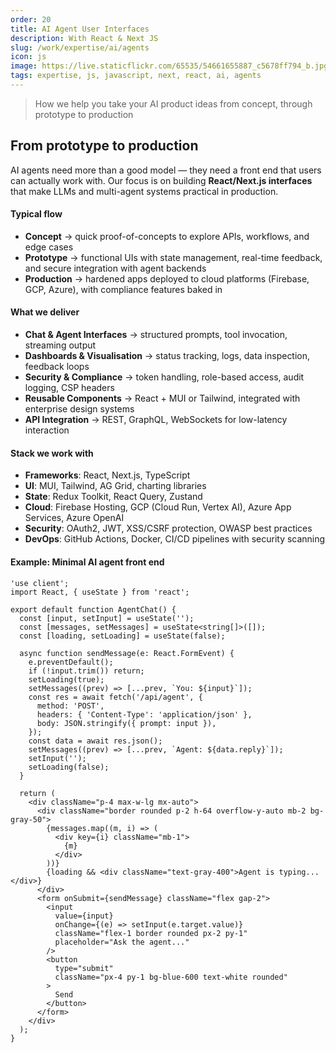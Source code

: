 ```yaml
---
order: 20
title: AI Agent User Interfaces
description: With React & Next JS
slug: /work/expertise/ai/agents
icon: js
image: https://live.staticflickr.com/65535/54661655887_c5678ff794_b.jpg
tags: expertise, js, javascript, next, react, ai, agents
---
```


> How we help you take your AI product ideas from concept, through prototype to production

## From prototype to production

AI agents need more than a good model — they need a front end that users can actually work with. Our focus is on building **React/Next.js interfaces** that make LLMs and multi-agent systems practical in production.

#### Typical flow

- **Concept** → quick proof-of-concepts to explore APIs, workflows, and edge cases
- **Prototype** → functional UIs with state management, real-time feedback, and secure integration with agent backends
- **Production** → hardened apps deployed to cloud platforms (Firebase, GCP, Azure), with compliance features baked in

#### What we deliver

- **Chat & Agent Interfaces** → structured prompts, tool invocation, streaming output
- **Dashboards & Visualisation** → status tracking, logs, data inspection, feedback loops
- **Security & Compliance** → token handling, role-based access, audit logging, CSP headers
- **Reusable Components** → React + MUI or Tailwind, integrated with enterprise design systems
- **API Integration** → REST, GraphQL, WebSockets for low-latency interaction

#### Stack we work with

- **Frameworks**: React, Next.js, TypeScript
- **UI**: MUI, Tailwind, AG Grid, charting libraries
- **State**: Redux Toolkit, React Query, Zustand
- **Cloud**: Firebase Hosting, GCP (Cloud Run, Vertex AI), Azure App Services, Azure OpenAI
- **Security**: OAuth2, JWT, XSS/CSRF protection, OWASP best practices
- **DevOps**: GitHub Actions, Docker, CI/CD pipelines with security scanning

#### Example: Minimal AI agent front end

```tsx
'use client';
import React, { useState } from 'react';

export default function AgentChat() {
  const [input, setInput] = useState('');
  const [messages, setMessages] = useState<string[]>([]);
  const [loading, setLoading] = useState(false);

  async function sendMessage(e: React.FormEvent) {
    e.preventDefault();
    if (!input.trim()) return;
    setLoading(true);
    setMessages((prev) => [...prev, `You: ${input}`]);
    const res = await fetch('/api/agent', {
      method: 'POST',
      headers: { 'Content-Type': 'application/json' },
      body: JSON.stringify({ prompt: input }),
    });
    const data = await res.json();
    setMessages((prev) => [...prev, `Agent: ${data.reply}`]);
    setInput('');
    setLoading(false);
  }

  return (
    <div className="p-4 max-w-lg mx-auto">
      <div className="border rounded p-2 h-64 overflow-y-auto mb-2 bg-gray-50">
        {messages.map((m, i) => (
          <div key={i} className="mb-1">
            {m}
          </div>
        ))}
        {loading && <div className="text-gray-400">Agent is typing...</div>}
      </div>
      <form onSubmit={sendMessage} className="flex gap-2">
        <input
          value={input}
          onChange={(e) => setInput(e.target.value)}
          className="flex-1 border rounded px-2 py-1"
          placeholder="Ask the agent..."
        />
        <button
          type="submit"
          className="px-4 py-1 bg-blue-600 text-white rounded"
        >
          Send
        </button>
      </form>
    </div>
  );
}
```

